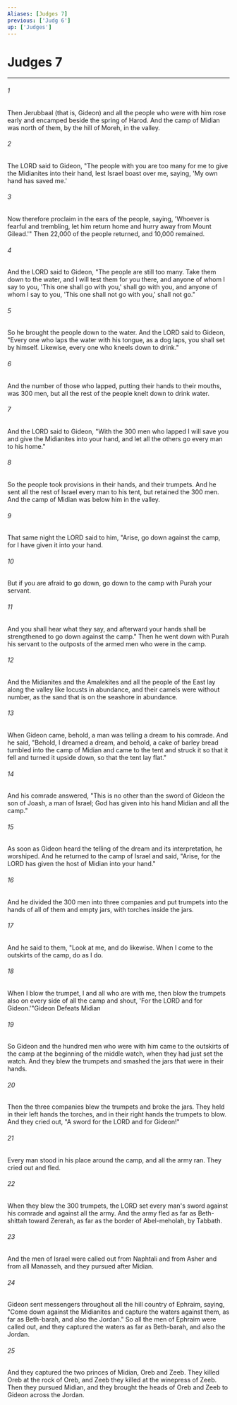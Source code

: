 ```yaml
---
Aliases: [Judges 7]
previous: ['Judg 6']
up: ['Judges']
---
```

# Judges 7

***

 

###### 1 
Then Jerubbaal (that is, Gideon) and all the people who were with him rose early and encamped beside the spring of Harod. And the camp of Midian was north of them, by the hill of Moreh, in the valley.
 
 

###### 2 
The LORD said to Gideon, "The people with you are too many for me to give the Midianites into their hand, lest Israel boast over me, saying, 'My own hand has saved me.' 
 

###### 3 
Now therefore proclaim in the ears of the people, saying, 'Whoever is fearful and trembling, let him return home and hurry away from Mount Gilead.'" Then 22,000 of the people returned, and 10,000 remained.
 
 

###### 4 
And the LORD said to Gideon, "The people are still too many. Take them down to the water, and I will test them for you there, and anyone of whom I say to you, 'This one shall go with you,' shall go with you, and anyone of whom I say to you, 'This one shall not go with you,' shall not go." 
 

###### 5 
So he brought the people down to the water. And the LORD said to Gideon, "Every one who laps the water with his tongue, as a dog laps, you shall set by himself. Likewise, every one who kneels down to drink." 
 

###### 6 
And the number of those who lapped, putting their hands to their mouths, was 300 men, but all the rest of the people knelt down to drink water. 
 

###### 7 
And the LORD said to Gideon, "With the 300 men who lapped I will save you and give the Midianites into your hand, and let all the others go every man to his home." 
 

###### 8 
So the people took provisions in their hands, and their trumpets. And he sent all the rest of Israel every man to his tent, but retained the 300 men. And the camp of Midian was below him in the valley.
 
 

###### 9 
That same night the LORD said to him, "Arise, go down against the camp, for I have given it into your hand. 
 

###### 10 
But if you are afraid to go down, go down to the camp with Purah your servant. 
 

###### 11 
And you shall hear what they say, and afterward your hands shall be strengthened to go down against the camp." Then he went down with Purah his servant to the outposts of the armed men who were in the camp. 
 

###### 12 
And the Midianites and the Amalekites and all the people of the East lay along the valley like locusts in abundance, and their camels were without number, as the sand that is on the seashore in abundance. 
 

###### 13 
When Gideon came, behold, a man was telling a dream to his comrade. And he said, "Behold, I dreamed a dream, and behold, a cake of barley bread tumbled into the camp of Midian and came to the tent and struck it so that it fell and turned it upside down, so that the tent lay flat." 
 

###### 14 
And his comrade answered, "This is no other than the sword of Gideon the son of Joash, a man of Israel; God has given into his hand Midian and all the camp."
 
 

###### 15 
As soon as Gideon heard the telling of the dream and its interpretation, he worshiped. And he returned to the camp of Israel and said, "Arise, for the LORD has given the host of Midian into your hand." 
 

###### 16 
And he divided the 300 men into three companies and put trumpets into the hands of all of them and empty jars, with torches inside the jars. 
 

###### 17 
And he said to them, "Look at me, and do likewise. When I come to the outskirts of the camp, do as I do. 
 

###### 18 
When I blow the trumpet, I and all who are with me, then blow the trumpets also on every side of all the camp and shout, 'For the LORD and for Gideon.'"Gideon Defeats Midian
 
 

###### 19 
So Gideon and the hundred men who were with him came to the outskirts of the camp at the beginning of the middle watch, when they had just set the watch. And they blew the trumpets and smashed the jars that were in their hands. 
 

###### 20 
Then the three companies blew the trumpets and broke the jars. They held in their left hands the torches, and in their right hands the trumpets to blow. And they cried out, "A sword for the LORD and for Gideon!" 
 

###### 21 
Every man stood in his place around the camp, and all the army ran. They cried out and fled. 
 

###### 22 
When they blew the 300 trumpets, the LORD set every man's sword against his comrade and against all the army. And the army fled as far as Beth-shittah toward Zererah, as far as the border of Abel-meholah, by Tabbath. 
 

###### 23 
And the men of Israel were called out from Naphtali and from Asher and from all Manasseh, and they pursued after Midian.
 
 

###### 24 
Gideon sent messengers throughout all the hill country of Ephraim, saying, "Come down against the Midianites and capture the waters against them, as far as Beth-barah, and also the Jordan." So all the men of Ephraim were called out, and they captured the waters as far as Beth-barah, and also the Jordan. 
 

###### 25 
And they captured the two princes of Midian, Oreb and Zeeb. They killed Oreb at the rock of Oreb, and Zeeb they killed at the winepress of Zeeb. Then they pursued Midian, and they brought the heads of Oreb and Zeeb to Gideon across the Jordan.
 
